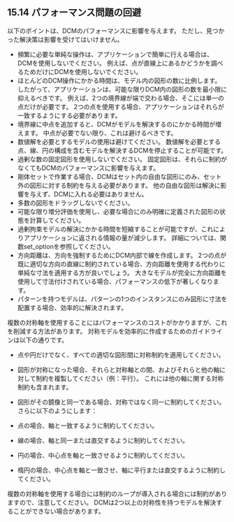 ## 15.14 パフォーマンス問題の回避

以下のポイントは、DCMのパフォーマンスに影響を与えます。
ただし、見つかった解決策は影響を受けてはいけません。

- 頻繁に必要な単純な操作は、アプリケーションで簡単に行える場合は、DCMを使用しないでください。
例えば、点が直線上にあるかどうかを調べるためだけにDCMを使用しないでください。
- ほとんどのDCM操作にかかる時間は、モデル内の図形の数に比例します。
したがって、アプリケーションは、可能な限りDCM内の図形の数を最小限に抑えるべきです。
例えば、2つの境界線が端で交わる場合、そこには単一の点だけが必要です。
2つの点を使用する場合、アプリケーションはそれらが一致するようにする必要があります。
- 境界線に中点を追加すると、DCMがモデルを解決するのにかかる時間が増えます。
中点が必要でない限り、これは避けるべきです。
- 数値解を必要とするモデルの使用は避けてください。
数値解を必要とする点、線、円の構成を含むモデルを解決するDCMを停止することが可能です。
- 過剰な数の固定図形を使用しないでください。
固定図形は、それらに制約がなくてもDCMのパフォーマンスに影響を与えます。
- 剛体セットで作業する場合、DCMはセット内の自由な図形にのみ、セット外の図形に対する制約を与える必要があります。
他の自由な図形は解決に影響を与えず、DCMに入れる必要はありません。
- 多数の図形をドラッグしないでください。
- 可能な限り増分評価を使用し、必要な場合にのみ明確に定義された図形の状態を計算してください。
- 過剰拘束モデルの解決にかかる時間を短縮することが可能ですが、これによりアプリケーションに返される情報の量が減少します。
詳細については、関数set_optionを参照してください。
- 方向距離は、方向を強制するためにDCM内部で線を作成します。
2つの点が既に適切な方向の直線に制約されている場合、方向距離を使用する代わりに単純な寸法を適用する方が良いでしょう。
大きなモデルが完全に方向距離を使用して寸法付けされている場合、パフォーマンスの低下が著しくなります。
- パターンを持つモデルは、パターンの1つのインスタンスにのみ図形に寸法を配置する場合、効率的に解決されます。

複数の対称軸を使用することにはパフォーマンスのコストがかかりますが、これを削減する方法があります。
対称モデルを効率的に作成するためのガイドラインは以下の通りです。

- 点や円だけでなく、すべての適切な図形間に対称制約を適用してください。
- 図形が対称になった場合、それらと対称軸との間、およびそれらと他の軸に対して制約を複製してください（例：平行）。
これには他の軸に関する対称制約も含まれます。
- 図形がその鏡像と同一である場合、対称ではなく同一に制約してください。さらに以下のようにします：

- 点の場合、軸と一致するように制約してください。
- 線の場合、軸と同一または直交するように制約してください。
- 円の場合、中心点を軸と一致させるように制約してください。
- 楕円の場合、中心点を軸と一致させ、軸に平行または直交するように制約してください。

複数の対称軸を使用する場合には制約のループが導入される場合には制約がありますので、注意してください。
DCMは2つ以上の対称性を持つモデルを解決することができない場合があります。
